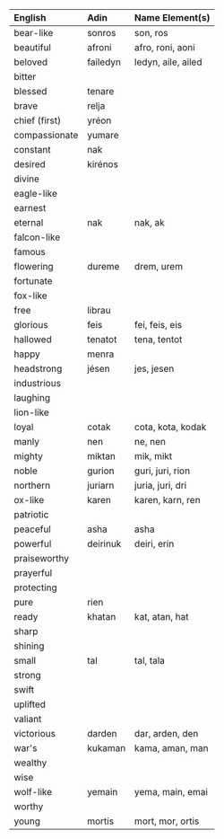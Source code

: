 | English        | Adin       | Name Element(s)      |
|:---------------|:-----------|:---------------------|
| bear-like      | sonros     | son, ros             |
| beautiful      | afroni     | afro, roni, aoni     |
| beloved        | failedyn   | ledyn, aile, ailed   |
| bitter         |            |                      |
| blessed        | tenare     |                      |
| brave          | relja      |                      |
| chief (first)  | yréon      |                      |
| compassionate  | yumare     |                      |
| constant       | nak        |                      |
| desired        | kirénos    |                      |
| divine         |            |                      |
| eagle-like     |            |                      |
| earnest        |            |                      |
| eternal        | nak        | nak, ak              |
| falcon-like    |            |                      |
| famous         |            |                      |
| flowering      | dureme     | drem, urem           |
| fortunate      |            |                      |
| fox-like       |            |                      |
| free           | librau     |                      |
| glorious       | feis       | fei, feis, eis       |
| hallowed       | tenatot    | tena, tentot         |
| happy          | menra      |                      |
| headstrong     | jésen      | jes, jesen           |
| industrious    |            |                      |
| laughing       |            |                      |
| lion-like      |            |                      |
| loyal          | cotak      | cota, kota, kodak    |
| manly          | nen        | ne, nen              |
| mighty         | miktan     | mik, mikt            |
| noble          | gurion     | guri, juri, rion     |
| northern       | juriarn    | juria, juri, dri     |
| ox-like        | karen      | karen, karn, ren     |
| patriotic      |            |                      |
| peaceful       | asha       | asha                 |
| powerful       | deirinuk   | deiri, erin          |
| praiseworthy   |            |                      |
| prayerful      |            |                      |
| protecting     |            |                      |
| pure           | rien       |                      |
| ready          | khatan     | kat, atan, hat       |
| sharp          |            |                      |
| shining        |            |                      |
| small          | tal        | tal, tala            |
| strong         |            |                      |
| swift          |            |                      |
| uplifted       |            |                      |
| valiant        |            |                      |
| victorious     | darden     | dar, arden, den      |
| war's          | kukaman    | kama, aman, man      |
| wealthy        |            |                      |
| wise           |            |                      |
| wolf-like      | yemain     | yema, main, emai     |
| worthy         |            |                      |
| young          | mortis     | mort, mor, ortis
